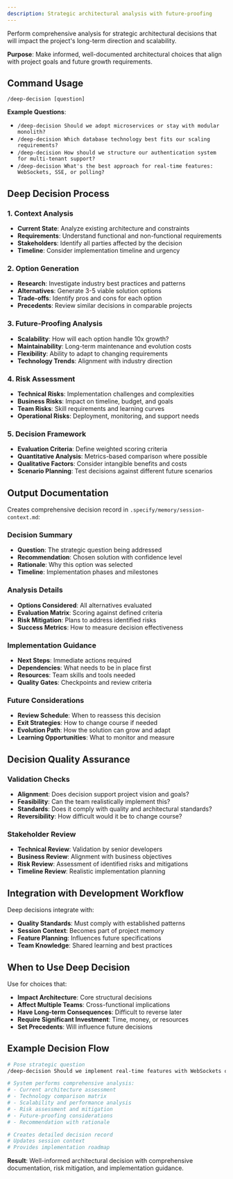 ```yaml
---
description: Strategic architectural analysis with future-proofing
---
```


Perform comprehensive analysis for strategic architectural decisions that will impact the project's long-term direction and scalability.

**Purpose**: Make informed, well-documented architectural choices that align with project goals and future growth requirements.

## Command Usage

`/deep-decision [question]`

**Example Questions**:
- `/deep-decision Should we adopt microservices or stay with modular monolith?`
- `/deep-decision Which database technology best fits our scaling requirements?`
- `/deep-decision How should we structure our authentication system for multi-tenant support?`
- `/deep-decision What's the best approach for real-time features: WebSockets, SSE, or polling?`

## Deep Decision Process

### 1. Context Analysis
- **Current State**: Analyze existing architecture and constraints
- **Requirements**: Understand functional and non-functional requirements
- **Stakeholders**: Identify all parties affected by the decision
- **Timeline**: Consider implementation timeline and urgency

### 2. Option Generation
- **Research**: Investigate industry best practices and patterns
- **Alternatives**: Generate 3-5 viable solution options
- **Trade-offs**: Identify pros and cons for each option
- **Precedents**: Review similar decisions in comparable projects

### 3. Future-Proofing Analysis
- **Scalability**: How will each option handle 10x growth?
- **Maintainability**: Long-term maintenance and evolution costs
- **Flexibility**: Ability to adapt to changing requirements
- **Technology Trends**: Alignment with industry direction

### 4. Risk Assessment
- **Technical Risks**: Implementation challenges and complexities
- **Business Risks**: Impact on timeline, budget, and goals
- **Team Risks**: Skill requirements and learning curves
- **Operational Risks**: Deployment, monitoring, and support needs

### 5. Decision Framework
- **Evaluation Criteria**: Define weighted scoring criteria
- **Quantitative Analysis**: Metrics-based comparison where possible
- **Qualitative Factors**: Consider intangible benefits and costs
- **Scenario Planning**: Test decisions against different future scenarios

## Output Documentation

Creates comprehensive decision record in `.specify/memory/session-context.md`:

### Decision Summary
- **Question**: The strategic question being addressed
- **Recommendation**: Chosen solution with confidence level
- **Rationale**: Why this option was selected
- **Timeline**: Implementation phases and milestones

### Analysis Details
- **Options Considered**: All alternatives evaluated
- **Evaluation Matrix**: Scoring against defined criteria
- **Risk Mitigation**: Plans to address identified risks
- **Success Metrics**: How to measure decision effectiveness

### Implementation Guidance
- **Next Steps**: Immediate actions required
- **Dependencies**: What needs to be in place first
- **Resources**: Team skills and tools needed
- **Quality Gates**: Checkpoints and review criteria

### Future Considerations
- **Review Schedule**: When to reassess this decision
- **Exit Strategies**: How to change course if needed
- **Evolution Path**: How the solution can grow and adapt
- **Learning Opportunities**: What to monitor and measure

## Decision Quality Assurance

### Validation Checks
- **Alignment**: Does decision support project vision and goals?
- **Feasibility**: Can the team realistically implement this?
- **Standards**: Does it comply with quality and architectural standards?
- **Reversibility**: How difficult would it be to change course?

### Stakeholder Review
- **Technical Review**: Validation by senior developers
- **Business Review**: Alignment with business objectives
- **Risk Review**: Assessment of identified risks and mitigations
- **Timeline Review**: Realistic implementation planning

## Integration with Development Workflow

Deep decisions integrate with:
- **Quality Standards**: Must comply with established patterns
- **Session Context**: Becomes part of project memory
- **Feature Planning**: Influences future specifications
- **Team Knowledge**: Shared learning and best practices

## When to Use Deep Decision

Use for choices that:
- **Impact Architecture**: Core structural decisions
- **Affect Multiple Teams**: Cross-functional implications
- **Have Long-term Consequences**: Difficult to reverse later
- **Require Significant Investment**: Time, money, or resources
- **Set Precedents**: Will influence future decisions

## Example Decision Flow

```bash
# Pose strategic question
/deep-decision Should we implement real-time features with WebSockets or Server-Sent Events?

# System performs comprehensive analysis:
# - Current architecture assessment
# - Technology comparison matrix
# - Scalability and performance analysis
# - Risk assessment and mitigation
# - Future-proofing considerations
# - Recommendation with rationale

# Creates detailed decision record
# Updates session context
# Provides implementation roadmap
```

**Result**: Well-informed architectural decision with comprehensive documentation, risk mitigation, and implementation guidance.